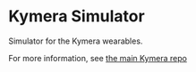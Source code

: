 Kymera Simulator
================
Simulator for the Kymera wearables.

For more information, see [the main Kymera repo][About]

[About]: https://gitlab.com/chameleoid/kymera/about
[Kymera Website]: https://kymera.tech

